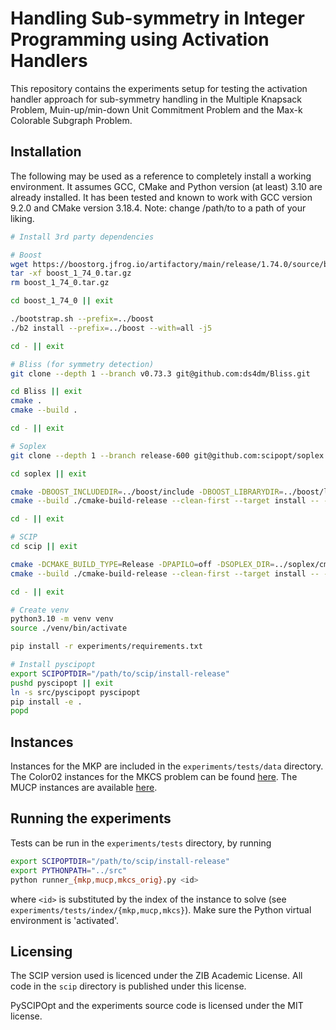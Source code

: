 # Handling Sub-symmetry in Integer Programming using Activation Handlers

This repository contains the experiments setup for testing the activation handler approach for sub-symmetry handling in the Multiple Knapsack Problem, Muin-up/min-down Unit Commitment Problem and the Max-k Colorable Subgraph Problem.

## Installation
The following may be used as a reference to completely install a working environment. It assumes GCC, CMake and Python version (at least) 3.10 are already installed. It has been tested and known to work with GCC version 9.2.0 and CMake version 3.18.4. Note: change /path/to to a path of your liking.

```bash
# Install 3rd party dependencies

# Boost
wget https://boostorg.jfrog.io/artifactory/main/release/1.74.0/source/boost_1_74_0.tar.gz
tar -xf boost_1_74_0.tar.gz
rm boost_1_74_0.tar.gz

cd boost_1_74_0 || exit

./bootstrap.sh --prefix=../boost
./b2 install --prefix=../boost --with=all -j5

cd - || exit

# Bliss (for symmetry detection)
git clone --depth 1 --branch v0.73.3 git@github.com:ds4dm/Bliss.git

cd Bliss || exit
cmake .
cmake --build .

cd - || exit

# Soplex
git clone --depth 1 --branch release-600 git@github.com:scipopt/soplex.git

cd soplex || exit

cmake -DBOOST_INCLUDEDIR=../boost/include -DBOOST_LIBRARYDIR=../boost/lib -DBoost_NO_SYSTEM_PATHS=ON -DBOOST_ROOT=../boost -DCMAKE_BUILD_TYPE=Release -DCMAKE_INSTALL_PREFIX=./install-release -DPAPILO=off -B ./cmake-build-release
cmake --build ./cmake-build-release --clean-first --target install -- -j 5

cd - || exit

# SCIP
cd scip || exit

cmake -DCMAKE_BUILD_TYPE=Release -DPAPILO=off -DSOPLEX_DIR=../soplex/cmake-build-release -DZIMPL=off -DIPOPT=off -DBLISS_DIR=../Bliss -DCMAKE_INSTALL_PREFIX=./install-release -B ./cmake-build-release
cmake --build ./cmake-build-release --clean-first --target install -- -j 5

cd - || exit

# Create venv
python3.10 -m venv venv
source ./venv/bin/activate

pip install -r experiments/requirements.txt

# Install pyscipopt
export SCIPOPTDIR="/path/to/scip/install-release"
pushd pyscipopt || exit
ln -s src/pyscipopt pyscipopt
pip install -e .
popd
```

## Instances
Instances for the MKP are included in the `experiments/tests/data` directory.
The Color02 instances for the MKCS problem can be found [here](https://mat.tepper.cmu.edu/COLOR02/).
The MUCP instances are available [here](https://github.com/CecileRottner/SymmetryBreakingIneq).

## Running the experiments
Tests can be run in the `experiments/tests` directory, by running
```bash
export SCIPOPTDIR="/path/to/scip/install-release"
export PYTHONPATH="../src"
python runner_{mkp,mucp,mkcs_orig}.py <id>
```
where `<id>` is substituted by the index of the instance to solve (see `experiments/tests/index/{mkp,mucp,mkcs}`).
Make sure the Python virtual environment is 'activated'.

## Licensing
The SCIP version used is licenced under the ZIB Academic License.
All code in the `scip` directory is published under this license.

PySCIPOpt and the experiments source code is licensed under the MIT license.
